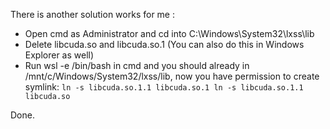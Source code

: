 There is another solution works for me :

- Open cmd as Administrator and cd into C:\Windows\System32\lxss\lib
- Delete libcuda.so and libcuda.so.1 (You can also do this in Windows Explorer as well)
- Run wsl -e /bin/bash in cmd and you should already in /mnt/c/Windows/System32/lxss/lib, now you have permission to create symlink:
``
    ln -s libcuda.so.1.1 libcuda.so.1
    ln -s libcuda.so.1.1 libcuda.so
``



Done.